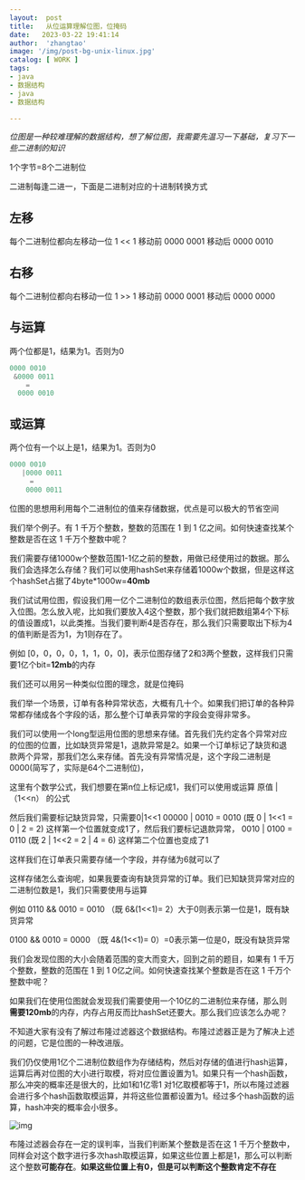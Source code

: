 ```yaml
---
layout:  post
title:   从位运算理解位图，位掩码
date:   2023-03-22 19:41:14
author:  'zhangtao'
image: '/img/post-bg-unix-linux.jpg'
catalog: [ WORK ]
tags:
- java
- 数据结构
- java
- 数据结构

---
```



 *位图是一种较难理解的数据结构，想了解位图，我需要先温习一下基础，复习下一些二进制的知识* 


1个字节=8个二进制位

二进制每逢二进一，下面是二进制对应的十进制转换方式


## 左移

每个二进制位都向左移动一位 1 &lt;&lt; 1 移动前 0000 0001 移动后 0000 0010

## 右移

每个二进制位都向右移动一位 1 &gt;&gt; 1 移动前 0000 0001 移动后 0000 0000

## 与运算

两个位都是1，结果为1。否则为0

```java
0000 0010
 &0000 0011
	=
  0000 0010
```

## 或运算

两个位有一个以上是1，结果为1。否则为0

```java
0000 0010
   |0000 0011
     =
    0000 0011
```


位图的思想用利用每个二进制位的值来存储数据，优点是可以极大的节省空间

我们举个例子。有 1 千万个整数，整数的范围在 1 到 1 亿之间。如何快速查找某个整数是否在这 1 千万个整数中呢？

我们需要存储1000w个整数范围1-1亿之前的整数，用做已经使用过的数据。那么我们会选择怎么存储？我们可以使用hashSet来存储着1000w个数据，但是这样这个hashSet占据了4byte*1000w=**40mb**

我们试试用位图，假设我们用一亿个二进制位的数组表示位图，然后把每个数字放入位图。怎么放入呢，比如我们要放入4这个整数，那个我们就把数组第4个下标的值设置成1，以此类推。当我们要判断4是否存在，那么我们只需要取出下标为4的值判断是否为1，为1则存在了。

例如 [0，0，0，0，1，1，0，0]，表示位图存储了2和3两个整数，这样我们只需要1亿个bit=**12mb**的内存


我们还可以用另一种类似位图的理念，就是位掩码

我们举一个场景，订单有各种异常状态，大概有几十个。如果我们把订单的各种异常都存储成各个字段的话，那么整个订单表异常的字段会变得非常多。

我们可以使用一个long型运用位图的思想来存储。首先我们先约定各个异常对应的位图的位置，比如缺货异常是1，退款异常是2。如果一个订单标记了缺货和退款两个异常，那我们怎么来存储。首先没有异常情况是，这个字段二进制是0000(简写了，实际是64个二进制位)，

这里有个数学公式，我们想要在第n位上标记成1，我们可以使用或运算 原值 | （1&lt;&lt;n） 的公式

然后我们需要标记缺货异常，只需要0|1&lt;&lt;1 00000 | 0010 = 0010 (既 0 | 1&lt;&lt;1 = 0 | 2 = 2) 这样第一个位置就变成1了，然后我们要标记退款异常， 0010 | 0100 = 0110 (既 2 | 1&lt;&lt;2 = 2 | 4 = 6) 这样第二个位置也变成了1

这样我们在订单表只需要存储一个字段，并存储为6就可以了

这样存储怎么查询呢，如果我要查询有缺货异常的订单。我们已知缺货异常对应的二进制位数是1，我们只需要使用与运算

例如 0110 &amp;&amp; 0010 = 0010 （既 6&amp;(1&lt;&lt;1)= 2）大于0则表示第一位是1，既有缺货异常

0100 &amp;&amp; 0010 = 0000 （既 4&amp;(1&lt;&lt;1)= 0）=0表示第一位是0，既没有缺货异常


我们会发现位图的大小会随着范围的变大而变大，回到之前的题目，如果有 1 千万个整数，整数的范围在 1 到 1 0亿之间。如何快速查找某个整数是否在这 1 千万个整数中呢？

如果我们在使用位图就会发现我们需要使用一个10亿的二进制位来存储，那么则**需要120mb**的内存，内存占用反而比hashSet还要大。那么我们应该怎么办呢？

不知道大家有没有了解过布隆过滤器这个数据结构。布隆过滤器正是为了解决上述的问题，它是位图的一种改进版。

我们仍仅使用1亿个二进制位数组作为存储结构，然后对存储的值进行hash运算，运算后再对位图的大小进行取模，将对应位置设置为1。如果只有一个hash函数，那么冲突的概率还是很大的，比如1和1亿零1 对1亿取模都等于1，所以布隆过滤器会进行多个hash函数取模运算，并将这些位置都设置为1。经过多个hash函数的运算，hash冲突的概率会小很多。


![img](https://img-blog.csdnimg.cn/9fffad01cda941f688cbb5f9d6984caa.png)

布隆过滤器会存在一定的误判率，当我们判断某个整数是否在这 1 千万个整数中，同样会对这个数字进行多次hash取模运算，如果这些位置上都是1，那么可以判断这个整数**可能存在**。**如果这些位置上有0，但是可以判断这个整数肯定不存在**

